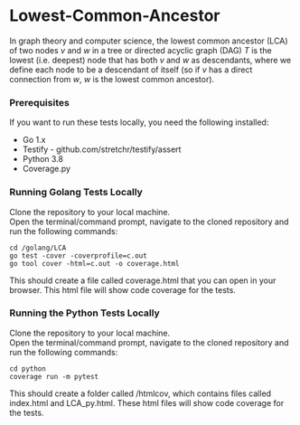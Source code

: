 # Lowest-Common-Ancestor
In graph theory and computer science, the lowest common ancestor (LCA) of two nodes *v* and *w* in a 
tree or directed acyclic graph (DAG) *T* is the lowest (i.e. deepest) node that has both *v* and *w* as 
descendants, where we define each node to be a descendant of itself (so if *v* has a direct connection 
from *w*, *w* is the lowest common ancestor). 

### Prerequisites
If you want to run these tests locally, you need the following installed:

- Go 1.x
- Testify - github.com/stretchr/testify/assert
- Python 3.8
- Coverage.py

### Running Golang Tests Locally
Clone the repository to your local machine.  
Open the terminal/command prompt, navigate to the cloned repository and run the following commands:
```
cd /golang/LCA
go test -cover -coverprofile=c.out
go tool cover -html=c.out -o coverage.html 
```
This should create a file called coverage.html that you can open in your browser. This html file will show code coverage
for the tests.

### Running the Python Tests Locally
Clone the repository to your local machine.  
Open the terminal/command prompt, navigate to the cloned repository and run the following commands:
```
cd python
coverage run -m pytest
```
This should create a folder called /htmlcov, which contains files called index.html and LCA_py.html. These html files will show 
code coverage for the tests. 
